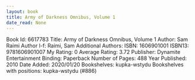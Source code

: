 ```yaml
---
layout: book
title: Army of Darkness Omnibus, Volume 1
date_read: None
---
```


Book Id: 6617783
Title: Army of Darkness Omnibus, Volume 1
Author: Sam Raimi
Author l-f: Raimi, Sam
Additional Authors: 
ISBN: 1606901001
ISBN13: 9781606901007
My Rating: 0
Average Rating: 3.72
Publisher: Dynamite Entertainment
Binding: Paperback
Number of Pages: 488
Year Published: 2010
Date Added: 2020/01/20
Bookshelves: kupka-wstydu
Bookshelves with positions: kupka-wstydu (#886)

